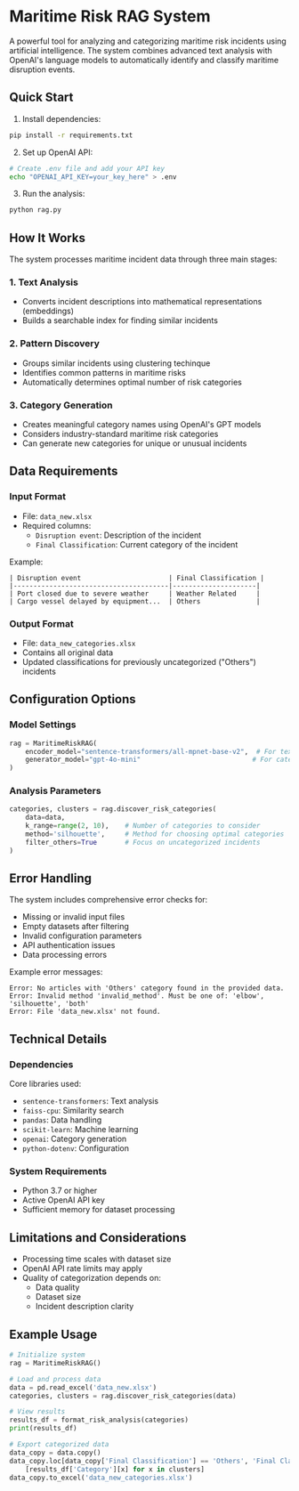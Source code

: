 # Maritime Risk RAG System

A powerful tool for analyzing and categorizing maritime risk incidents using artificial intelligence. The system combines advanced text analysis with OpenAI's language models to automatically identify and classify maritime disruption events.

## Quick Start

1. Install dependencies:
```bash
pip install -r requirements.txt
```

2. Set up OpenAI API:
```bash
# Create .env file and add your API key
echo "OPENAI_API_KEY=your_key_here" > .env
```

3. Run the analysis:
```bash
python rag.py
```

## How It Works

The system processes maritime incident data through three main stages:

### 1. Text Analysis
- Converts incident descriptions into mathematical representations (embeddings)
- Builds a searchable index for finding similar incidents

### 2. Pattern Discovery
- Groups similar incidents using clustering techinque
- Identifies common patterns in maritime risks
- Automatically determines optimal number of risk categories

### 3. Category Generation
- Creates meaningful category names using OpenAI's GPT models
- Considers industry-standard maritime risk categories
- Can generate new categories for unique or unusual incidents

## Data Requirements

### Input Format
- File: `data_new.xlsx`
- Required columns:
  - `Disruption event`: Description of the incident
  - `Final Classification`: Current category of the incident
  
Example:
```
| Disruption event                      | Final Classification |
|---------------------------------------|---------------------|
| Port closed due to severe weather     | Weather Related     |
| Cargo vessel delayed by equipment...  | Others              |
```

### Output Format
- File: `data_new_categories.xlsx`
- Contains all original data
- Updated classifications for previously uncategorized ("Others") incidents

## Configuration Options

### Model Settings
```python
rag = MaritimeRiskRAG(
    encoder_model="sentence-transformers/all-mpnet-base-v2",  # For text analysis
    generator_model="gpt-4o-mini"                            # For category generation
)
```

### Analysis Parameters
```python
categories, clusters = rag.discover_risk_categories(
    data=data,
    k_range=range(2, 10),    # Number of categories to consider
    method='silhouette',     # Method for choosing optimal categories
    filter_others=True       # Focus on uncategorized incidents
)
```

## Error Handling

The system includes comprehensive error checks for:
- Missing or invalid input files
- Empty datasets after filtering
- Invalid configuration parameters
- API authentication issues
- Data processing errors

Example error messages:
```
Error: No articles with 'Others' category found in the provided data.
Error: Invalid method 'invalid_method'. Must be one of: 'elbow', 'silhouette', 'both'
Error: File 'data_new.xlsx' not found.
```

## Technical Details

### Dependencies
Core libraries used:
- `sentence-transformers`: Text analysis
- `faiss-cpu`: Similarity search
- `pandas`: Data handling
- `scikit-learn`: Machine learning
- `openai`: Category generation
- `python-dotenv`: Configuration

### System Requirements
- Python 3.7 or higher
- Active OpenAI API key
- Sufficient memory for dataset processing

## Limitations and Considerations

- Processing time scales with dataset size
- OpenAI API rate limits may apply
- Quality of categorization depends on:
  - Data quality
  - Dataset size
  - Incident description clarity

## Example Usage

```python
# Initialize system
rag = MaritimeRiskRAG()

# Load and process data
data = pd.read_excel('data_new.xlsx')
categories, clusters = rag.discover_risk_categories(data)

# View results
results_df = format_risk_analysis(categories)
print(results_df)

# Export categorized data
data_copy = data.copy()
data_copy.loc[data_copy['Final Classification'] == 'Others', 'Final Classification'] = \
    [results_df['Category'][x] for x in clusters]
data_copy.to_excel('data_new_categories.xlsx')
```